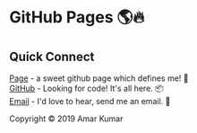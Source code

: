 # GitHub Pages 🌎🔥

## Quick Connect

[Page](https://amarkum.github.io/) - a sweet github page which defines me! 🧠 <br/>
[GitHub](https://www.github.com/amarkum) - Looking for code! It's all here. 📦 <br/>
[Email](mailto:amar.mailsbox@gmail.com) - I'd love to hear, send me an email. 📧 <br/>

Copyright © 2019 Amar Kumar
